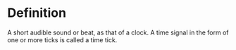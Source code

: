 # Definition

A short audible sound or beat, as that of a clock. A time signal in the
form of one or more ticks is called a time tick.
